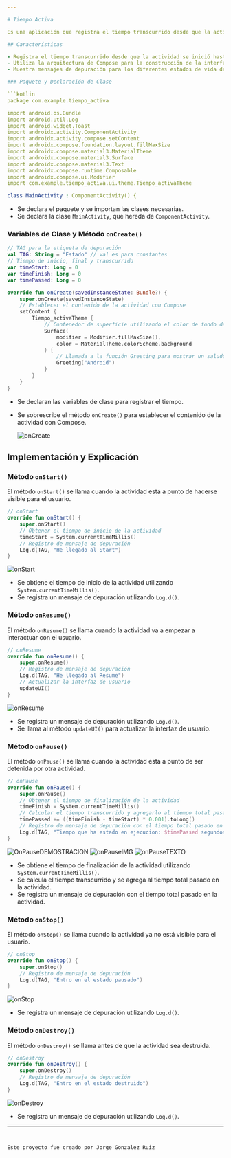 ```yaml
---

# Tiempo Activa

Es una aplicación que registra el tiempo transcurrido desde que la actividad se inició hasta que se pausó. Utiliza la arquitectura de Compose para construir la interfaz de usuario y registra mensajes de depuración para proporcionar información sobre los estados de vida de la actividad.

## Características

- Registra el tiempo transcurrido desde que la actividad se inició hasta que se pausó.
- Utiliza la arquitectura de Compose para la construcción de la interfaz de usuario.
- Muestra mensajes de depuración para los diferentes estados de vida de la actividad.

### Paquete y Declaración de Clase

```kotlin
package com.example.tiempo_activa

import android.os.Bundle
import android.util.Log
import android.widget.Toast
import androidx.activity.ComponentActivity
import androidx.activity.compose.setContent
import androidx.compose.foundation.layout.fillMaxSize
import androidx.compose.material3.MaterialTheme
import androidx.compose.material3.Surface
import androidx.compose.material3.Text
import androidx.compose.runtime.Composable
import androidx.compose.ui.Modifier
import com.example.tiempo_activa.ui.theme.Tiempo_activaTheme

class MainActivity : ComponentActivity() {
```

- Se declara el paquete y se importan las clases necesarias.
- Se declara la clase `MainActivity`, que hereda de `ComponentActivity`.

### Variables de Clase y Método `onCreate()`

```kotlin
// TAG para la etiqueta de depuración
val TAG: String = "Estado" // val es para constantes
// Tiempo de inicio, final y transcurrido
var timeStart: Long = 0
var timeFinish: Long = 0
var timePassed: Long = 0

override fun onCreate(savedInstanceState: Bundle?) {
    super.onCreate(savedInstanceState)
    // Establecer el contenido de la actividad con Compose
    setContent {
        Tiempo_activaTheme {
            // Contenedor de superficie utilizando el color de fondo del tema
            Surface(
                modifier = Modifier.fillMaxSize(),
                color = MaterialTheme.colorScheme.background
            ) {
                // Llamada a la función Greeting para mostrar un saludo
                Greeting("Android")
            }
        }
    }
}
```

- Se declaran las variables de clase para registrar el tiempo.
- Se sobrescribe el método `onCreate()` para establecer el contenido de la actividad con Compose.

  ![onCreate](https://github.com/JorgeGonzalez-castelao/Tiempo_Activa_REC/assets/113522749/511d7ca3-b262-4fa3-8cba-10e079aa2244)


## Implementación y Explicación

### Método `onStart()`

El método `onStart()` se llama cuando la actividad está a punto de hacerse visible para el usuario.

```kotlin
// onStart
override fun onStart() {
    super.onStart()
    // Obtener el tiempo de inicio de la actividad
    timeStart = System.currentTimeMillis()
    // Registro de mensaje de depuración
    Log.d(TAG, "He llegado al Start")
}
```

![onStart](https://github.com/JorgeGonzalez-castelao/Tiempo_Activa_REC/assets/113522749/5cd96bf4-e014-4a4b-b432-04c96f40bee2)

- Se obtiene el tiempo de inicio de la actividad utilizando `System.currentTimeMillis()`.
- Se registra un mensaje de depuración utilizando `Log.d()`.

### Método `onResume()`

El método `onResume()` se llama cuando la actividad va a empezar a interactuar con el usuario.

```kotlin
// onResume
override fun onResume() {
    super.onResume()
    // Registro de mensaje de depuración
    Log.d(TAG, "He llegado al Resume")
    // Actualizar la interfaz de usuario
    updateUI()
}
```
![onResume](https://github.com/JorgeGonzalez-castelao/Tiempo_Activa_REC/assets/113522749/a04b075d-07c1-4611-b521-58995f7bb20f)

- Se registra un mensaje de depuración utilizando `Log.d()`.
- Se llama al método `updateUI()` para actualizar la interfaz de usuario.

### Método `onPause()`

El método `onPause()` se llama cuando la actividad está a punto de ser detenida por otra actividad.

```kotlin
// onPause
override fun onPause() {
    super.onPause()
    // Obtener el tiempo de finalización de la actividad
    timeFinish = System.currentTimeMillis()
    // Calcular el tiempo transcurrido y agregarlo al tiempo total pasado en la actividad
    timePassed += ((timeFinish - timeStart) * 0.001).toLong()
    // Registro de mensaje de depuración con el tiempo total pasado en la actividad
    Log.d(TAG, "Tiempo que ha estado en ejecucion: $timePassed segundos")
}
```
![OnPauseDEMOSTRACION](https://github.com/JorgeGonzalez-castelao/Tiempo_Activa_REC/assets/113522749/bc4c45d7-d367-4475-be40-887e5b2609a1)
![onPauseIMG](https://github.com/JorgeGonzalez-castelao/Tiempo_Activa_REC/assets/113522749/f4d430e6-a77f-4b02-8a34-804ee96337ce)
![onPauseTEXTO](https://github.com/JorgeGonzalez-castelao/Tiempo_Activa_REC/assets/113522749/333d9191-ddaa-44ad-80f4-16ffbb39e548)

- Se obtiene el tiempo de finalización de la actividad utilizando `System.currentTimeMillis()`.
- Se calcula el tiempo transcurrido y se agrega al tiempo total pasado en la actividad.
- Se registra un mensaje de depuración con el tiempo total pasado en la actividad.

### Método `onStop()`

El método `onStop()` se llama cuando la actividad ya no está visible para el usuario.

```kotlin
// onStop
override fun onStop() {
    super.onStop()
    // Registro de mensaje de depuración
    Log.d(TAG, "Entro en el estado pausado")
}
```
![onStop](https://github.com/JorgeGonzalez-castelao/Tiempo_Activa_REC/assets/113522749/0eb28a0e-5f18-454f-9cf6-852d6de67eb9)

- Se registra un mensaje de depuración utilizando `Log.d()`.

### Método `onDestroy()`

El método `onDestroy()` se llama antes de que la actividad sea destruida.

```kotlin
// onDestroy
override fun onDestroy() {
    super.onDestroy()
    // Registro de mensaje de depuración
    Log.d(TAG, "Entro en el estado destruido")
}
```
![onDestroy](https://github.com/JorgeGonzalez-castelao/Tiempo_Activa_REC/assets/113522749/f5a95441-d727-4a48-abac-c426166715ee)

- Se registra un mensaje de depuración utilizando `Log.d()`.

---
```


Este proyecto fue creado por Jorge Gonzalez Ruiz 
